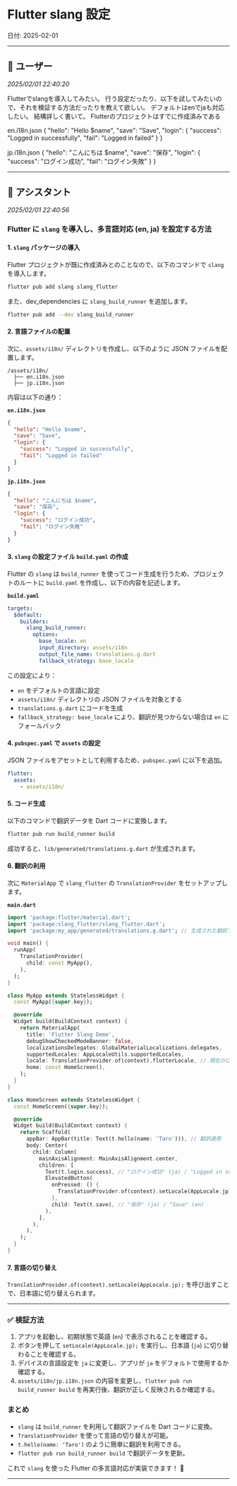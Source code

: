 # Flutter slang 設定

日付: 2025-02-01

---

## 👤 ユーザー
*2025/02/01 22:40:20*

Flutterでslangを導入してみたい。
行う設定だったり、以下を試してみたいので、それを検証する方法だったりを教えて欲しい。
デフォルトはenでjaも対応したい。
結構詳しく書いて。
Flutterのプロジェクトはすでに作成済みである

en.i18n.json
{
  "hello": "Hello $name",
  "save": "Save",
  "login": {
    "success": "Logged in successfully",
    "fail": "Logged in failed"
  }
}

jp.i18n.json
{
  "hello": "こんにちは $name",
  "save": "保存",
  "login": {
    "success": "ログイン成功",
    "fail": "ログイン失敗"
  }
}

---

## 🤖 アシスタント
*2025/02/01 22:40:56*

### Flutter に `slang` を導入し、多言語対応 (en, ja) を設定する方法

#### 1. `slang` パッケージの導入
Flutter プロジェクトが既に作成済みとのことなので、以下のコマンドで `slang` を導入します。

```sh
flutter pub add slang slang_flutter
```

また、dev_dependencies に `slang_build_runner` を追加します。

```sh
flutter pub add --dev slang_build_runner
```

#### 2. 言語ファイルの配置
次に、`assets/i18n/` ディレクトリを作成し、以下のように JSON ファイルを配置します。

```
/assets/i18n/
  ├── en.i18n.json
  ├── jp.i18n.json
```

内容は以下の通り：

**`en.i18n.json`**
```json
{
  "hello": "Hello $name",
  "save": "Save",
  "login": {
    "success": "Logged in successfully",
    "fail": "Logged in failed"
  }
}
```

**`jp.i18n.json`**
```json
{
  "hello": "こんにちは $name",
  "save": "保存",
  "login": {
    "success": "ログイン成功",
    "fail": "ログイン失敗"
  }
}
```

#### 3. `slang` の設定ファイル `build.yaml` の作成
Flutter の `slang` は `build_runner` を使ってコード生成を行うため、プロジェクトのルートに `build.yaml` を作成し、以下の内容を記述します。

**`build.yaml`**
```yaml
targets:
  $default:
    builders:
      slang_build_runner:
        options:
          base_locale: en
          input_directory: assets/i18n
          output_file_name: translations.g.dart
          fallback_strategy: base_locale
```

この設定により：
- `en` をデフォルトの言語に設定
- `assets/i18n/` ディレクトリの JSON ファイルを対象とする
- `translations.g.dart` にコードを生成
- `fallback_strategy: base_locale` により、翻訳が見つからない場合は `en` にフォールバック

#### 4. `pubspec.yaml` で `assets` の設定
JSON ファイルをアセットとして利用するため、`pubspec.yaml` に以下を追加。

```yaml
flutter:
  assets:
    - assets/i18n/
```

#### 5. コード生成
以下のコマンドで翻訳データを Dart コードに変換します。

```sh
flutter pub run build_runner build
```

成功すると、`lib/generated/translations.g.dart` が生成されます。

#### 6. 翻訳の利用
次に `MaterialApp` で `slang_flutter` の `TranslationProvider` をセットアップします。

**`main.dart`**
```dart
import 'package:flutter/material.dart';
import 'package:slang_flutter/slang_flutter.dart';
import 'package:my_app/generated/translations.g.dart'; // 生成された翻訳ファイルをインポート

void main() {
  runApp(
    TranslationProvider(
      child: const MyApp(),
    ),
  );
}

class MyApp extends StatelessWidget {
  const MyApp({super.key});

  @override
  Widget build(BuildContext context) {
    return MaterialApp(
      title: 'Flutter Slang Demo',
      debugShowCheckedModeBanner: false,
      localizationsDelegates: GlobalMaterialLocalizations.delegates,
      supportedLocales: AppLocaleUtils.supportedLocales,
      locale: TranslationProvider.of(context).flutterLocale, // 現在のロケール
      home: const HomeScreen(),
    );
  }
}

class HomeScreen extends StatelessWidget {
  const HomeScreen({super.key});

  @override
  Widget build(BuildContext context) {
    return Scaffold(
      appBar: AppBar(title: Text(t.hello(name: 'Taro'))), // 翻訳適用
      body: Center(
        child: Column(
          mainAxisAlignment: MainAxisAlignment.center,
          children: [
            Text(t.login.success), // "ログイン成功" (ja) / "Logged in successfully" (en)
            ElevatedButton(
              onPressed: () {
                TranslationProvider.of(context).setLocale(AppLocale.jp);
              },
              child: Text(t.save), // "保存" (ja) / "Save" (en)
            ),
          ],
        ),
      ),
    );
  }
}
```

#### 7. 言語の切り替え
`TranslationProvider.of(context).setLocale(AppLocale.jp);` を呼び出すことで、日本語に切り替えられます。

---

### ✅ 検証方法
1. アプリを起動し、初期状態で英語 (`en`) で表示されることを確認する。
2. ボタンを押して `setLocale(AppLocale.jp);` を実行し、日本語 (`ja`) に切り替わることを確認する。
3. デバイスの言語設定を `ja` に変更し、アプリが `ja` をデフォルトで使用するか確認する。
4. `assets/i18n/jp.i18n.json` の内容を変更し、`flutter pub run build_runner build` を再実行後、翻訳が正しく反映されるか確認する。

### まとめ
- `slang` は `build_runner` を利用して翻訳ファイルを Dart コードに変換。
- `TranslationProvider` を使って言語の切り替えが可能。
- `t.hello(name: 'Taro')` のように簡単に翻訳を利用できる。
- `flutter pub run build_runner build` で翻訳データを更新。

これで `slang` を使った Flutter の多言語対応が実装できます！ 🚀

---
